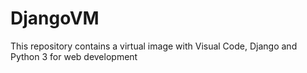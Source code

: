 # DjangoVM
This repository contains a virtual image with Visual Code, Django and Python 3 for web development
